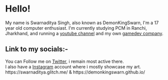 <h1>Hello!</h1>

<!--**DemonKingSwarn/DemonKingSwarn** is a ✨ _special_ ✨ repository because its `README.md` (this file) appears on your GitHub profile.**--!>

My name is Swarnaditya Singh, also known as DemonKingSwarn, I'm a 17 year old computer enthusiast.
I'm currently studying PCM in Ranchi, Jharkhand,
and running a <a href="https://www.youtube.com/SwarnadityaSinghTheGamingGuruji">youtube channel</a> and my own <a href="gamersinunitystudios.weebly.com">gamedev company</a>.
<br>
 <h2>Link to my socials:-</h2>

You can Follow me on <a href="https://twitter.com/DemonKingSwarn">Twitter</a>, i remain most active there.<br>
I also have a <a href="https://instagram.com/demonkingswarn">Instagram</a> account where i mostly showcase my art.
<br>
https://swarnaditya.glitch.me/ & https://demonkingswarn.github.io/
